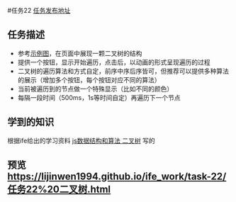 #任务22 [任务发布地址](http://ife.baidu.com/2016/task/detail?taskId=22)
## 任务描述
* 参考[示例图](http://7xrp04.com1.z0.glb.clouddn.com/task_2_22_1.jpg)，在页面中展现一颗二叉树的结构
* 提供一个按钮，显示开始遍历，点击后，以动画的形式呈现遍历的过程
* 二叉树的遍历算法和方式自定，前序中序后序皆可，但推荐可以提供多种算法的展示（增加多个按钮，每个按钮对应不同的算法）
* 当前被遍历到的节点做一个特殊显示（比如不同的颜色）
* 每隔一段时间（500ms，1s等时间自定）再遍历下一个节点<br/>


## 学到的知识
根据ife给出的学习资料 [js数据结构和算法 二叉树](https://segmentfault.com/a/1190000000740261) 写的
## 预览 https://lijinwen1994.github.io/ife_work/task-22/任务22%20二叉树.html
